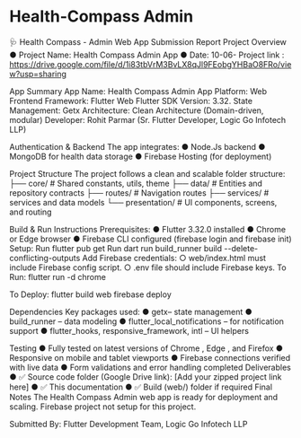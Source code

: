 # Health-Compass Admin

🩺 Health Compass - Admin Web App
Submission Report
Project Overview
● Project Name: Health Compass Admin App
● Date: 10-06-
Project link :
https://drive.google.com/file/d/1i83tbVrM3BvLX8qJl9FEobgYHBaO8FRo/view?usp=sharing

App Summary
App Name: Health Compass Admin App
Platform: Web
Frontend Framework: Flutter Web
Flutter SDK Version: 3.32.
State Management: Getx
Architecture: Clean Architecture (Domain-driven, modular)
Developer: Rohit Parmar (Sr. Flutter Developer, Logic Go Infotech LLP)

Authentication & Backend
The app integrates:
● Node.Js backend
● MongoDB for health data storage
● Firebase Hosting (for deployment)

Project Structure
The project follows a clean and scalable folder structure:
├── core/ # Shared constants, utils, theme
├── data/ # Entities and repository contracts
├── routes/ # Navigation routes
├── services/ # services and data models
└── presentation/ # UI components, screens, and routing

Build & Run Instructions
Prerequisites:
● Flutter 3.32.0 installed
● Chrome or Edge browser
● Firebase CLI configured (firebase login and firebase init)
Setup:
Run flutter pub get
Run dart run build_runner build --delete-conflicting-outputs
Add Firebase credentials:
○ web/index.html must include Firebase config script.
○ .env file should include Firebase keys.
To Run:
flutter run -d chrome

To Deploy:
flutter build web
firebase deploy

Dependencies
Key packages used:
● getx– state management
● build_runner – data modeling
● flutter_local_notifications – for notification support
● flutter_hooks, responsive_framework, intl – UI helpers

Testing
● Fully tested on latest versions of Chrome , Edge , and Firefox
● Responsive on mobile and tablet viewports
● Firebase connections verified with live data
● Form validations and error handling completed
Deliverables
● ✅ Source code folder (Google Drive link):
[Add your zipped project link here]
● ✅ This documentation
● ✅ Build (web/) folder if required
Final Notes
The Health Compass Admin web app is ready for deployment and scaling.
Firebase project not setup for this project.

Submitted By:
Flutter Development Team, Logic Go Infotech LLP